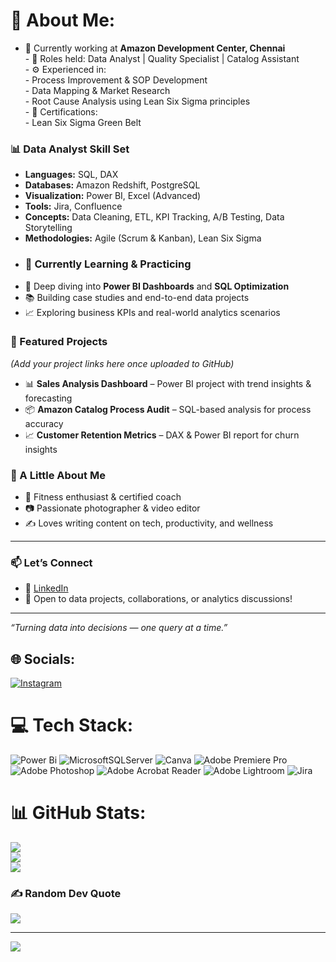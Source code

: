 # 💫 About Me:
- 📍 Currently working at **Amazon Development Center, Chennai**  <br>- 💼 Roles held: Data Analyst | Quality Specialist | Catalog Assistant  <br>- ⚙️ Experienced in:  <br>  - Process Improvement & SOP Development  <br>  - Data Mapping & Market Research  <br>  - Root Cause Analysis using Lean Six Sigma principles  <br>- 🏅 Certifications:  <br>  - Lean Six Sigma Green Belt  <br>
### 📊 Data Analyst Skill Set
- **Languages:** SQL, DAX
- **Databases:** Amazon Redshift, PostgreSQL
- **Visualization:** Power BI, Excel (Advanced)
- **Tools:**  Jira, Confluence
- **Concepts:** Data Cleaning, ETL, KPI Tracking, A/B Testing, Data Storytelling
- **Methodologies:** Agile (Scrum & Kanban), Lean Six Sigma
- ### 🚀 Currently Learning & Practicing
- 📌 Deep diving into **Power BI Dashboards** and **SQL Optimization**
- 📚 Building case studies and end-to-end data projects
- 📈 Exploring business KPIs and real-world analytics scenarios
### 🧰 Featured Projects
*(Add your project links here once uploaded to GitHub)*  
- 📊 **Sales Analysis Dashboard** – Power BI project with trend insights & forecasting  
- 📦 **Amazon Catalog Process Audit** – SQL-based analysis for process accuracy  
- 📈 **Customer Retention Metrics** – DAX & Power BI report for churn insights
### 📸 A Little About Me
- 💪 Fitness enthusiast & certified coach  
- 📷 Passionate photographer & video editor  
- ✍️ Loves writing content on tech, productivity, and wellness  

---

### 📫 Let’s Connect
- 🔗 [LinkedIn](https://www.linkedin.com/in/mahesh-boopathy-494a7716a/)
- 📨 Open to data projects, collaborations, or analytics discussions!

---

*“Turning data into decisions — one query at a time.”*



## 🌐 Socials:
[![Instagram](https://img.shields.io/badge/Instagram-%23E4405F.svg?logo=Instagram&logoColor=white)](https://instagram.com/shredded._.asoul) 

# 💻 Tech Stack:
![Power Bi](https://img.shields.io/badge/power_bi-F2C811?style=for-the-badge&logo=powerbi&logoColor=black) ![MicrosoftSQLServer](https://img.shields.io/badge/Microsoft%20SQL%20Server-CC2927?style=for-the-badge&logo=microsoft%20sql%20server&logoColor=white) ![Canva](https://img.shields.io/badge/Canva-%2300C4CC.svg?style=for-the-badge&logo=Canva&logoColor=white) ![Adobe Premiere Pro](https://img.shields.io/badge/Adobe%20Premiere%20Pro-9999FF.svg?style=for-the-badge&logo=Adobe%20Premiere%20Pro&logoColor=white) ![Adobe Photoshop](https://img.shields.io/badge/adobe%20photoshop-%2331A8FF.svg?style=for-the-badge&logo=adobe%20photoshop&logoColor=white) ![Adobe Acrobat Reader](https://img.shields.io/badge/Adobe%20Acrobat%20Reader-EC1C24.svg?style=for-the-badge&logo=Adobe%20Acrobat%20Reader&logoColor=white) ![Adobe Lightroom](https://img.shields.io/badge/Adobe%20Lightroom-31A8FF.svg?style=for-the-badge&logo=Adobe%20Lightroom&logoColor=white) ![Jira](https://img.shields.io/badge/jira-%230A0FFF.svg?style=for-the-badge&logo=jira&logoColor=white)
# 📊 GitHub Stats:
![](https://github-readme-stats.vercel.app/api?username=Mboopathy21&theme=vue&hide_border=false&include_all_commits=false&count_private=false)<br/>
![](https://nirzak-streak-stats.vercel.app/?user=Mboopathy21&theme=vue&hide_border=false)<br/>
![](https://github-readme-stats.vercel.app/api/top-langs/?username=Mboopathy21&theme=vue&hide_border=false&include_all_commits=false&count_private=false&layout=compact)

### ✍️ Random Dev Quote
![](https://quotes-github-readme.vercel.app/api?type=horizontal&theme=radical)

---
[![](https://visitcount.itsvg.in/api?id=Mboopathy21&icon=0&color=0)](https://visitcount.itsvg.in)

<!-- Proudly created with GPRM ( https://gprm.itsvg.in ) -->
